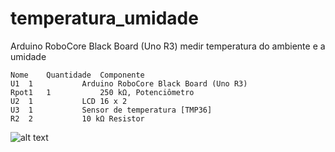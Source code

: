# temperatura_umidade
Arduino RoboCore Black Board (Uno R3) medir temperatura do ambiente e a umidade


	Nome	Quantidade	Componente
	U1	1 	        Arduino RoboCore Black Board (Uno R3)
	Rpot1	1	        250 kΩ, Potenciômetro
	U2	1         	LCD 16 x 2
	U3	1	        Sensor de temperatura [TMP36]
	R2	2	        10 kΩ Resistor

![alt text](https://github.com/eduardofari/temperatura_umidade/blob/master/protoripo.jpg?raw=true)
